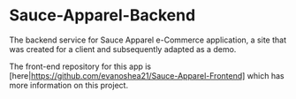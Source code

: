 # Sauce-Apparel-Backend
The backend service for Sauce Apparel e-Commerce application, a site that was created for a client and subsequently adapted as a demo.

The front-end repository for this app is [here|https://github.com/evanoshea21/Sauce-Apparel-Frontend] which has more information on this project.
